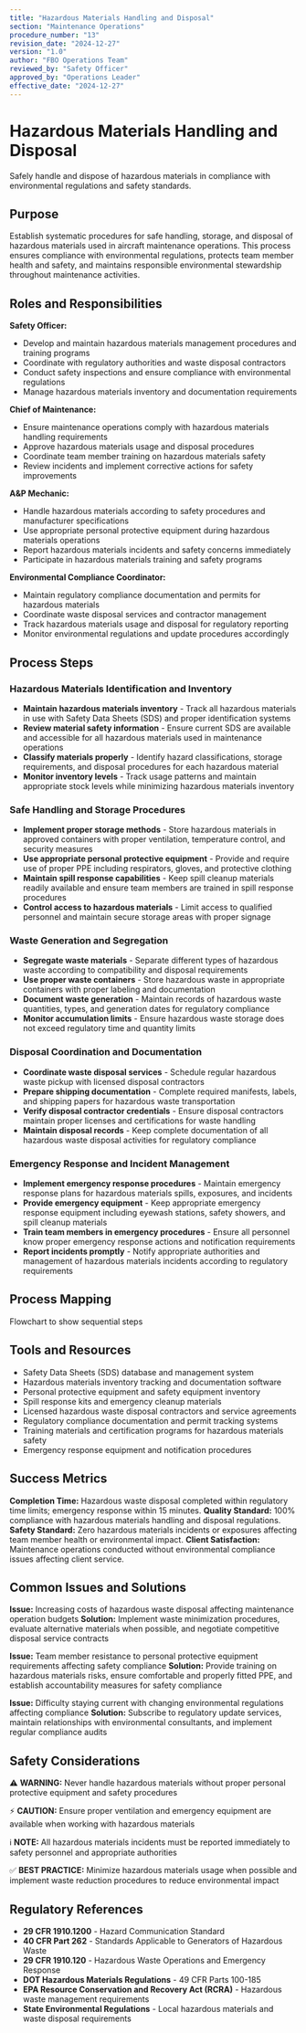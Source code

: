 ```yaml
---
title: "Hazardous Materials Handling and Disposal"
section: "Maintenance Operations"
procedure_number: "13"
revision_date: "2024-12-27"
version: "1.0"
author: "FBO Operations Team"
reviewed_by: "Safety Officer"
approved_by: "Operations Leader"
effective_date: "2024-12-27"
---
```


# Hazardous Materials Handling and Disposal

Safely handle and dispose of hazardous materials in compliance with environmental regulations and safety standards.

## Purpose

Establish systematic procedures for safe handling, storage, and disposal of hazardous materials used in aircraft maintenance operations. This process ensures compliance with environmental regulations, protects team member health and safety, and maintains responsible environmental stewardship throughout maintenance activities.

## Roles and Responsibilities

**Safety Officer:**

- Develop and maintain hazardous materials management procedures and training programs
- Coordinate with regulatory authorities and waste disposal contractors
- Conduct safety inspections and ensure compliance with environmental regulations
- Manage hazardous materials inventory and documentation requirements

**Chief of Maintenance:**

- Ensure maintenance operations comply with hazardous materials handling requirements
- Approve hazardous materials usage and disposal procedures
- Coordinate team member training on hazardous materials safety
- Review incidents and implement corrective actions for safety improvements

**A&P Mechanic:**

- Handle hazardous materials according to safety procedures and manufacturer specifications
- Use appropriate personal protective equipment during hazardous materials operations
- Report hazardous materials incidents and safety concerns immediately
- Participate in hazardous materials training and safety programs

**Environmental Compliance Coordinator:**

- Maintain regulatory compliance documentation and permits for hazardous materials
- Coordinate waste disposal services and contractor management
- Track hazardous materials usage and disposal for regulatory reporting
- Monitor environmental regulations and update procedures accordingly

## Process Steps

### Hazardous Materials Identification and Inventory

- **Maintain hazardous materials inventory** - Track all hazardous materials in use with Safety Data Sheets (SDS) and proper identification systems
- **Review material safety information** - Ensure current SDS are available and accessible for all hazardous materials used in maintenance operations
- **Classify materials properly** - Identify hazard classifications, storage requirements, and disposal procedures for each hazardous material
- **Monitor inventory levels** - Track usage patterns and maintain appropriate stock levels while minimizing hazardous materials inventory

### Safe Handling and Storage Procedures

- **Implement proper storage methods** - Store hazardous materials in approved containers with proper ventilation, temperature control, and security measures
- **Use appropriate personal protective equipment** - Provide and require use of proper PPE including respirators, gloves, and protective clothing
- **Maintain spill response capabilities** - Keep spill cleanup materials readily available and ensure team members are trained in spill response procedures
- **Control access to hazardous materials** - Limit access to qualified personnel and maintain secure storage areas with proper signage

### Waste Generation and Segregation

- **Segregate waste materials** - Separate different types of hazardous waste according to compatibility and disposal requirements
- **Use proper waste containers** - Store hazardous waste in appropriate containers with proper labeling and documentation
- **Document waste generation** - Maintain records of hazardous waste quantities, types, and generation dates for regulatory compliance
- **Monitor accumulation limits** - Ensure hazardous waste storage does not exceed regulatory time and quantity limits

### Disposal Coordination and Documentation

- **Coordinate waste disposal services** - Schedule regular hazardous waste pickup with licensed disposal contractors
- **Prepare shipping documentation** - Complete required manifests, labels, and shipping papers for hazardous waste transportation
- **Verify disposal contractor credentials** - Ensure disposal contractors maintain proper licenses and certifications for waste handling
- **Maintain disposal records** - Keep complete documentation of all hazardous waste disposal activities for regulatory compliance

### Emergency Response and Incident Management

- **Implement emergency response procedures** - Maintain emergency response plans for hazardous materials spills, exposures, and incidents
- **Provide emergency equipment** - Keep appropriate emergency response equipment including eyewash stations, safety showers, and spill cleanup materials
- **Train team members in emergency procedures** - Ensure all personnel know proper emergency response actions and notification requirements
- **Report incidents promptly** - Notify appropriate authorities and management of hazardous materials incidents according to regulatory requirements

## Process Mapping

Flowchart to show sequential steps

## Tools and Resources

- Safety Data Sheets (SDS) database and management system
- Hazardous materials inventory tracking and documentation software
- Personal protective equipment and safety equipment inventory
- Spill response kits and emergency cleanup materials
- Licensed hazardous waste disposal contractors and service agreements
- Regulatory compliance documentation and permit tracking systems
- Training materials and certification programs for hazardous materials safety
- Emergency response equipment and notification procedures

## Success Metrics

**Completion Time:** Hazardous waste disposal completed within regulatory time limits; emergency response within 15 minutes.
**Quality Standard:** 100% compliance with hazardous materials handling and disposal regulations.
**Safety Standard:** Zero hazardous materials incidents or exposures affecting team member health or environmental impact.
**Client Satisfaction:** Maintenance operations conducted without environmental compliance issues affecting client service.

## Common Issues and Solutions

**Issue:** Increasing costs of hazardous waste disposal affecting maintenance operation budgets
**Solution:** Implement waste minimization procedures, evaluate alternative materials when possible, and negotiate competitive disposal service contracts

**Issue:** Team member resistance to personal protective equipment requirements affecting safety compliance
**Solution:** Provide training on hazardous materials risks, ensure comfortable and properly fitted PPE, and establish accountability measures for safety compliance

**Issue:** Difficulty staying current with changing environmental regulations affecting compliance
**Solution:** Subscribe to regulatory update services, maintain relationships with environmental consultants, and implement regular compliance audits

## Safety Considerations

⚠️ **WARNING:** Never handle hazardous materials without proper personal protective equipment and safety procedures

⚡ **CAUTION:** Ensure proper ventilation and emergency equipment are available when working with hazardous materials

ℹ️ **NOTE:** All hazardous materials incidents must be reported immediately to safety personnel and appropriate authorities

✅ **BEST PRACTICE:** Minimize hazardous materials usage when possible and implement waste reduction procedures to reduce environmental impact

## Regulatory References

- **29 CFR 1910.1200** - Hazard Communication Standard
- **40 CFR Part 262** - Standards Applicable to Generators of Hazardous Waste
- **29 CFR 1910.120** - Hazardous Waste Operations and Emergency Response
- **DOT Hazardous Materials Regulations** - 49 CFR Parts 100-185
- **EPA Resource Conservation and Recovery Act (RCRA)** - Hazardous waste management requirements
- **State Environmental Regulations** - Local hazardous materials and waste disposal requirements
